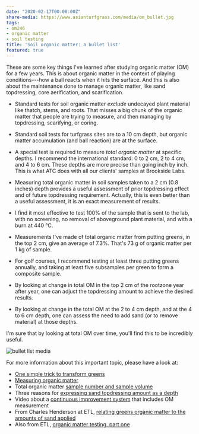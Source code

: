 ```yaml
---
date: "2020-02-17T00:00:00Z"
share-media: https://www.asianturfgrass.com/media/om_bullet.jpg
tags:
- om246
- organic matter
- soil testing
title: 'Soil organic matter: a bullet list'
featured: true
---
```


These are some key things I've learned after studying organic matter (OM) for a few years. This is about organic matter in the context of playing conditions---how a ball reacts when it hits the surface. And this is also about the maintenance done to manage organic matter, like sand topdressing, core aerification, and scarification. 

* Standard tests for soil organic matter *exclude* undecayed plant material like thatch, stems, and roots. That misses a big chunk of the organic matter that people are trying to measure, and then managing by topdressing, scarifying, or coring.

* Standard soil tests for turfgrass sites are to a 10 cm depth, but organic matter accumulation (and ball reaction) are at the surface.

* A special test is required to measure *total organic matter* at specific depths. I recommend the international standard: 0 to 2 cm, 2 to 4 cm, and 4 to 6 cm. These depths are more precise than going inch by inch. This is what ATC does with all our clients' samples at Brookside Labs.

* Measuring total organic matter in soil samples taken to a 2 cm (0.8 inches) depth provides a useful assessment of prior topdressing effect and of future topdressing requirement. Actually, this is even better than a useful assessment, it is an exact measurement of results.

* I find it most effective to test 100% of the sample that is sent to the lab, with no screening, no removal of aboveground plant material, and with a burn at 440 °C.

* Measurements I've made of total organic matter from putting greens, in the top 2 cm, give an average of 7.3%. That's 73 g of organic matter per 1 kg of sample.

* For golf courses, I recommend testing at least three putting greens annually, and taking at least five subsamples per green to form a composite sample.

* By looking at change in total OM in the top 2 cm of the rootzone year after year, one can adjust the topdressing amount to achieve the desired results.

* By looking at change in the total OM at the 2 to 4 cm depth, and at the 4 to 6 cm depth, one can assess the need to add sand (or to remove material) at those depths.

I'm sure that by looking at total OM over time, you'll find this to be incredibly useful.

![bullet list media](/media/om_bullet.jpg)

For more information about this important topic, please have a look at:

* [One simple trick to transform greens](https://www.asianturfgrass.com/2019-06-25-one-simple-trick-better-greens/)
* [Measuring organic matter](https://www.asianturfgrass.com/2019-06-10-measuring-organic-matter/)
* Total organic matter [sample number and sample volume](https://www.asianturfgrass.com/2019-07-29-total-organic-matter-testing-sample-size/)
* Three reasons for [expressing sand topdressing amount as a depth](https://www.asianturfgrass.com/2019-08-08-three-reasons-sand-depth/)
* Video about a [continuous improvement system](https://vimeo.com/micahwoods/improve) that includes OM measurement
* From Charles Henderson at ETL, [relating greens organic matter to the amounts of sand applied](https://www.etl-ltd.com/relating-greens-organic-matter-loi-to-the-amounts-of-sand-applied/)
* Also from ETL, [organic matter testing, part one](https://www.etl-ltd.com/european-turfgrass-laboratories/sports-turf-material-testing/organic-matter-testing-part-one/)






